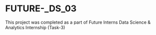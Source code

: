 # FUTURE-_DS_03
This project was completed as a part of Future Interns Data Science &amp; Analytics Internship (Task-3)
